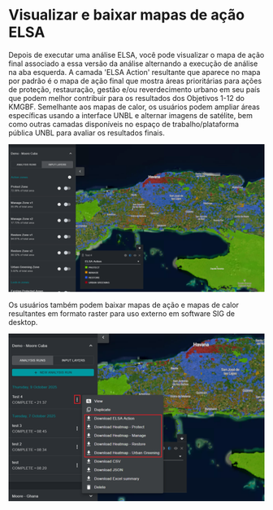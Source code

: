 # Visualizar e baixar mapas de ação ELSA

Depois de executar uma análise ELSA, você pode visualizar o mapa de ação final associado a essa versão da análise alternando a execução de análise na aba esquerda. A camada 'ELSA Action' resultante que aparece no mapa por padrão é o mapa de ação final que mostra áreas prioritárias para ações de proteção, restauração, gestão e/ou reverdecimento urbano em seu país que podem melhor contribuir para os resultados dos Objetivos 1-12 do KMGBF. Semelhante aos mapas de calor, os usuários podem ampliar áreas específicas usando a interface UNBL e alternar imagens de satélite, bem como outras camadas disponíveis no espaço de trabalho/plataforma pública UNBL para avaliar os resultados finais.

![Mapa de ação mostrando áreas prioritárias para proteção e restauração ao redor de Havana](images/image018.png)

Os usuários também podem baixar mapas de ação e mapas de calor resultantes em formato raster para uso externo em software SIG de desktop.

![Baixar mapas de análise resultantes.](images/image019.png)
